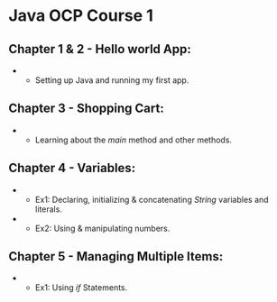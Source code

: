 # Java OCP Course 1
## Chapter 1 & 2 - Hello world App:
*   - Setting up Java and running my first app.
## Chapter 3 - Shopping Cart:
*   - Learning about the *main* method and other methods.
## Chapter 4 - Variables:
*   - Ex1: Declaring, initializing & concatenating *String* variables and literals.
*   - Ex2: Using & manipulating numbers.
## Chapter 5 - Managing Multiple Items:
*   - Ex1: Using *if* Statements.
